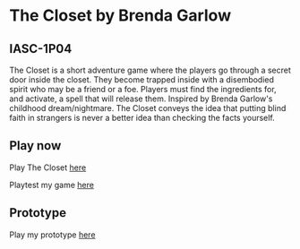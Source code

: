 # The Closet by Brenda Garlow
## IASC-1P04 

The Closet is a short adventure game where the players go through a secret door inside the closet. They become trapped inside with a disembodied spirit who may be a friend or a foe. Players must find the ingredients for, and activate, a spell that will release them. Inspired by Brenda Garlow's childhood dream/nightmare. The Closet conveys the idea that putting blind faith in strangers is never a better idea than checking the facts yourself.

## Play now 

Play The Closet [here](final_build/TheCloset_FinalBuild.html)

Playtest my game [here](playtest/playtest.md)

## Prototype

Play my prototype [here](prototype/TwineGamePrototype.html)
